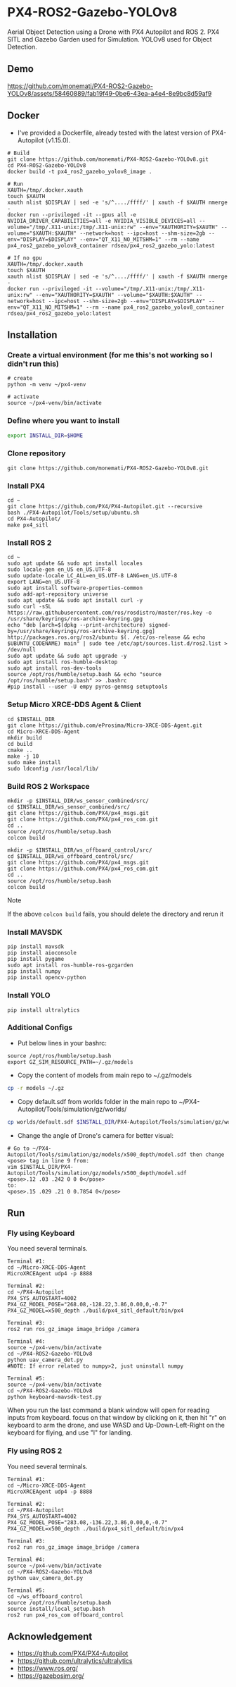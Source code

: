 # PX4-ROS2-Gazebo-YOLOv8

Aerial Object Detection using a Drone with PX4 Autopilot and ROS 2. PX4 SITL and Gazebo Garden used for Simulation. YOLOv8 used for Object Detection.

## Demo

https://github.com/monemati/PX4-ROS2-Gazebo-YOLOv8/assets/58460889/fab19f49-0be6-43ea-a4e4-8e9bc8d59af9

## Docker

- I've provided a Dockerfile, already tested with the latest version of PX4-Autopilot (v1.15.0).

```commandline
# Build
git clone https://github.com/monemati/PX4-ROS2-Gazebo-YOLOv8.git
cd PX4-ROS2-Gazebo-YOLOv8
docker build -t px4_ros2_gazebo_yolov8_image .

# Run
XAUTH=/tmp/.docker.xauth
touch $XAUTH
xauth nlist $DISPLAY | sed -e 's/^..../ffff/' | xauth -f $XAUTH nmerge -
docker run --privileged -it --gpus all -e NVIDIA_DRIVER_CAPABILITIES=all -e NVIDIA_VISIBLE_DEVICES=all --volume="/tmp/.X11-unix:/tmp/.X11-unix:rw" --env="XAUTHORITY=$XAUTH" --volume="$XAUTH:$XAUTH" --network=host --ipc=host --shm-size=2gb --env="DISPLAY=$DISPLAY" --env="QT_X11_NO_MITSHM=1" --rm --name px4_ros2_gazebo_yolov8_container rdsea/px4_ros2_gazebo_yolo:latest

# If no gpu
XAUTH=/tmp/.docker.xauth
touch $XAUTH
xauth nlist $DISPLAY | sed -e 's/^..../ffff/' | xauth -f $XAUTH nmerge -
docker run --privileged -it --volume="/tmp/.X11-unix:/tmp/.X11-unix:rw" --env="XAUTHORITY=$XAUTH" --volume="$XAUTH:$XAUTH" --network=host --ipc=host --shm-size=2gb --env="DISPLAY=$DISPLAY" --env="QT_X11_NO_MITSHM=1" --rm --name px4_ros2_gazebo_yolov8_container  rdsea/px4_ros2_gazebo_yolo:latest
```

## Installation

### Create a virtual environment (for me this's not working so I didn't run this)

```commandline
# create
python -m venv ~/px4-venv

# activate
source ~/px4-venv/bin/activate
```

### Define where you want to install

```bash
export INSTALL_DIR=$HOME
```

### Clone repository

```commandline
git clone https://github.com/monemati/PX4-ROS2-Gazebo-YOLOv8.git
```

### Install PX4

```commandline
cd ~
git clone https://github.com/PX4/PX4-Autopilot.git --recursive
bash ./PX4-Autopilot/Tools/setup/ubuntu.sh
cd PX4-Autopilot/
make px4_sitl
```

### Install ROS 2

```commandline
cd ~
sudo apt update && sudo apt install locales
sudo locale-gen en_US en_US.UTF-8
sudo update-locale LC_ALL=en_US.UTF-8 LANG=en_US.UTF-8
export LANG=en_US.UTF-8
sudo apt install software-properties-common
sudo add-apt-repository universe
sudo apt update && sudo apt install curl -y
sudo curl -sSL https://raw.githubusercontent.com/ros/rosdistro/master/ros.key -o /usr/share/keyrings/ros-archive-keyring.gpg
echo "deb [arch=$(dpkg --print-architecture) signed-by=/usr/share/keyrings/ros-archive-keyring.gpg] http://packages.ros.org/ros2/ubuntu $(. /etc/os-release && echo $UBUNTU_CODENAME) main" | sudo tee /etc/apt/sources.list.d/ros2.list > /dev/null
sudo apt update && sudo apt upgrade -y
sudo apt install ros-humble-desktop
sudo apt install ros-dev-tools
source /opt/ros/humble/setup.bash && echo "source /opt/ros/humble/setup.bash" >> .bashrc
#pip install --user -U empy pyros-genmsg setuptools
```

### Setup Micro XRCE-DDS Agent & Client

```commandline
cd $INSTALL_DIR
git clone https://github.com/eProsima/Micro-XRCE-DDS-Agent.git
cd Micro-XRCE-DDS-Agent
mkdir build
cd build
cmake ..
make -j 10
sudo make install
sudo ldconfig /usr/local/lib/
```

### Build ROS 2 Workspace

```commandline
mkdir -p $INSTALL_DIR/ws_sensor_combined/src/
cd $INSTALL_DIR/ws_sensor_combined/src/
git clone https://github.com/PX4/px4_msgs.git
git clone https://github.com/PX4/px4_ros_com.git
cd ..
source /opt/ros/humble/setup.bash
colcon build

mkdir -p $INSTALL_DIR/ws_offboard_control/src/
cd $INSTALL_DIR/ws_offboard_control/src/
git clone https://github.com/PX4/px4_msgs.git
git clone https://github.com/PX4/px4_ros_com.git
cd ..
source /opt/ros/humble/setup.bash
colcon build
```

> [!NOTE]  
> If the above `colcon build` fails, you should delete the directory and rerun it

### Install MAVSDK

```commandline
pip install mavsdk
pip install aioconsole
pip install pygame
sudo apt install ros-humble-ros-gzgarden
pip install numpy
pip install opencv-python
```

### Install YOLO

```commandline
pip install ultralytics
```

### Additional Configs

- Put below lines in your bashrc:

```commandline
source /opt/ros/humble/setup.bash
export GZ_SIM_RESOURCE_PATH=~/.gz/models
```

- Copy the content of models from main repo to ~/.gz/models

```bash
cp -r models ~/.gz
```

- Copy default.sdf from worlds folder in the main repo to ~/PX4-Autopilot/Tools/simulation/gz/worlds/

```bash
cp worlds/default.sdf $INSTALL_DIR/PX4-Autopilot/Tools/simulation/gz/worlds/
```

- Change the angle of Drone's camera for better visual:

```commandline
# Go to ~/PX4-Autopilot/Tools/simulation/gz/models/x500_depth/model.sdf then change <pose> tag in line 9 from:
vim $INSTALL_DIR/PX4-Autopilot/Tools/simulation/gz/models/x500_depth/model.sdf
<pose>.12 .03 .242 0 0 0</pose>
to:
<pose>.15 .029 .21 0 0.7854 0</pose>
```

## Run

### Fly using Keyboard

You need several terminals.

```commandline
Terminal #1:
cd ~/Micro-XRCE-DDS-Agent
MicroXRCEAgent udp4 -p 8888

Terminal #2:
cd ~/PX4-Autopilot
PX4_SYS_AUTOSTART=4002 PX4_GZ_MODEL_POSE="268.08,-128.22,3.86,0.00,0,-0.7" PX4_GZ_MODEL=x500_depth ./build/px4_sitl_default/bin/px4

Terminal #3:
ros2 run ros_gz_image image_bridge /camera

Terminal #4:
source ~/px4-venv/bin/activate
cd ~/PX4-ROS2-Gazebo-YOLOv8
python uav_camera_det.py
#NOTE: If error related to numpy>2, just uninstall numpy

Terminal #5:
source ~/px4-venv/bin/activate
cd ~/PX4-ROS2-Gazebo-YOLOv8
python keyboard-mavsdk-test.py
```

When you run the last command a blank window will open for reading inputs from keyboard. focus on that window by clicking on it, then hit "r" on keyboard to arm the drone, and use WASD and Up-Down-Left-Right on the keyboard for flying, and use "l" for landing.

### Fly using ROS 2

You need several terminals.

```commandline
Terminal #1:
cd ~/Micro-XRCE-DDS-Agent
MicroXRCEAgent udp4 -p 8888

Terminal #2:
cd ~/PX4-Autopilot
PX4_SYS_AUTOSTART=4002 PX4_GZ_MODEL_POSE="283.08,-136.22,3.86,0.00,0,-0.7" PX4_GZ_MODEL=x500_depth ./build/px4_sitl_default/bin/px4

Terminal #3:
ros2 run ros_gz_image image_bridge /camera

Terminal #4:
source ~/px4-venv/bin/activate
cd ~/PX4-ROS2-Gazebo-YOLOv8
python uav_camera_det.py

Terminal #5:
cd ~/ws_offboard_control
source /opt/ros/humble/setup.bash
source install/local_setup.bash
ros2 run px4_ros_com offboard_control
```

## Acknowledgement

- https://github.com/PX4/PX4-Autopilot
- https://github.com/ultralytics/ultralytics
- https://www.ros.org/
- https://gazebosim.org/
